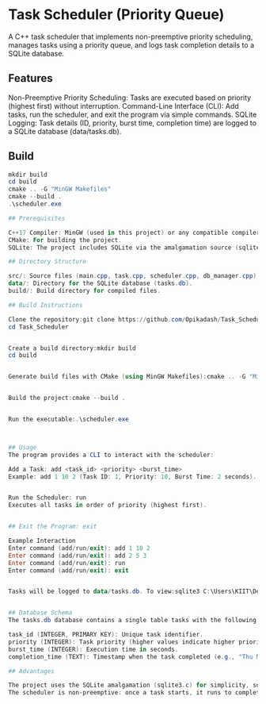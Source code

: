# Task Scheduler (Priority Queue)
A C++ task scheduler that implements non-preemptive priority scheduling, manages tasks using a priority queue, and logs task completion details to a SQLite database.

## Features

Non-Preemptive Priority Scheduling: Tasks are executed based on priority (highest first) without interruption.
Command-Line Interface (CLI): Add tasks, run the scheduler, and exit the program via simple commands.
SQLite Logging: Task details (ID, priority, burst time, completion time) are logged to a SQLite database (data/tasks.db).

## Build
```powershell
mkdir build
cd build
cmake .. -G "MinGW Makefiles"
cmake --build .
.\scheduler.exe

## Prerequisites

C++17 Compiler: MinGW (used in this project) or any compatible compiler.
CMake: For building the project.
SQLite: The project includes SQLite via the amalgamation source (sqlite3.c).

## Directory Structure

src/: Source files (main.cpp, task.cpp, scheduler.cpp, db_manager.cpp).
data/: Directory for the SQLite database (tasks.db).
build/: Build directory for compiled files.

## Build Instructions

Clone the repository:git clone https://github.com/Opikadash/Task_Scheduler.git
cd Task_Scheduler


Create a build directory:mkdir build
cd build


Generate build files with CMake (using MinGW Makefiles):cmake .. -G "MinGW Makefiles"


Build the project:cmake --build .


Run the executable:.\scheduler.exe



## Usage
The program provides a CLI to interact with the scheduler:

Add a Task: add <task_id> <priority> <burst_time>
Example: add 1 10 2 (Task ID: 1, Priority: 10, Burst Time: 2 seconds).


Run the Scheduler: run
Executes all tasks in order of priority (highest first).


## Exit the Program: exit

Example Interaction
Enter command (add/run/exit): add 1 10 2
Enter command (add/run/exit): add 2 5 3
Enter command (add/run/exit): run
Enter command (add/run/exit): exit


Tasks will be logged to data/tasks.db. To view:sqlite3 C:\Users\KIIT\Desktop\Project\TaskScheduler\data\tasks.db "SELECT * FROM tasks;"


## Database Schema
The tasks.db database contains a single table tasks with the following schema:

task_id (INTEGER, PRIMARY KEY): Unique task identifier.
priority (INTEGER): Task priority (higher values indicate higher priority).
burst_time (INTEGER): Execution time in seconds.
completion_time (TEXT): Timestamp when the task completed (e.g., "Thu May 15 09:50:00 2025").

## Advantages

The project uses the SQLite amalgamation (sqlite3.c) for simplicity, so no external SQLite installation is required.
The scheduler is non-preemptive: once a task starts, it runs to completion.


